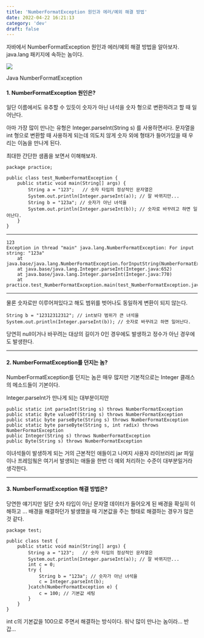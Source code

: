 ```yaml
---
title: 'NumberFormatException 원인과 에러/예외 해결 방법'
date: 2022-04-22 16:21:13
category: 'dev'
draft: false
---
```


자바에서 NumberFormatException 원인과 에러/예외 해결 방법을 알아보자. java.lang 패키지에 속하는 놈이다.

![](https://blog.kakaocdn.net/dn/bD7VMY/btqA3fh4GVy/k7xy4EZBp5m9YVZ0CSGik1/img.jpg)

Java NumberFormatException

#### **1\. NumberFormatException 원인은?**

일단 이름에서도 유추할 수 있듯이 숫자가 아닌 녀석을 숫자 형으로 변환하려고 할 때 일어난다. 

아마 가장 많이 만나는 유형은 Integer.parseInt(String s) 를 사용하면서다. 문자열을 int 형으로 변환할 때 사용하게 되는데 의도치 않게 숫자 외에 형태가 들어가있을 때 우리는 이놈을 만나게 된다.

최대한 간단한 샘픔을 보면서 이해해보자. 

    package practice;
    
    public class test_NumberFormatException {
        public static void main(String[] args) {
            String a = "123";   // 숫자 타입의 정상적인 문자열은
            System.out.println(Integer.parseInt(a)); // 잘 바뀌지만...
            String b = "123a"; // 숫자가 아닌 녀석을
            System.out.println(Integer.parseInt(b)); // 숫자로 바꾸려고 하면 일어난다.
        }
    }
    

* * *

    123
    Exception in thread "main" java.lang.NumberFormatException: For input string: "123a"
    	at java.base/java.lang.NumberFormatException.forInputString(NumberFormatException.java:65)
    	at java.base/java.lang.Integer.parseInt(Integer.java:652)
    	at java.base/java.lang.Integer.parseInt(Integer.java:770)
    	at practice.test_NumberFormatException.main(test_NumberFormatException.java:8)

* * *

물론 숫자로만 이루어져있다고 해도 범위를 벗어나도 동일하게 변환이 되지 않는다. 

    String b = "12312312312"; // int보다 범위가 큰 녀석을
    System.out.println(Integer.parseInt(b)); // 숫자로 바꾸려고 하면 일어난다.

당연히 null이거나 바꾸려는 대상의 길이가 0인 경우에도 발생하고 정수가 아닌 경우에도 발생한다.

* * *

#### **2\. NumberFormatException를 던지는 놈?**

NumberFormatException를 던지는 놈은 매우 많지만 기본적으로는 Integer 클래스의 메소드들이 기본이다. 

Integer.parseInt가 만나게 되는 대부분이지만

    public static int parseInt(String s) throws NumberFormatException
    public static Byte valueOf(String s) throws NumberFormatException
    public static byte parseByte(String s) throws NumberFormatException
    public static byte parseByte(String s, int radix) throws NumberFormatException
    public Integer(String s) throws NumberFormatException
    public Byte(String s) throws NumberFormatException

이녀석들이 발생하게 되는 거의 근본적인 애들이고 나머지 사용자 라이브러리 jar 파일이나 프레임웤은 여기서 발생되는 애들을 한번 더 예외 처리하는 수준이 대부분일거라 생각한다. 

* * *

#### **3\. NumberFormatException 해결 방법은?**

당연한 얘기지만 일단 숫자 타입이 아닌 문자열 데이터가 들어오게 된 배경을 확실히 이해하고 ... 배경을 해결하던가 발생했을 때 기본값을 주는 형태로 해결하는 경우가 많은 것 같다. 

    package test;
    
    public class test {
    	public static void main(String[] args) {
            String a = "123";   // 숫자 타입의 정상적인 문자열은
            System.out.println(Integer.parseInt(a)); // 잘 바뀌지만...
            int c = 0;
            try {
            	String b = "123a"; // 숫자가 아닌 녀석을
            	c = Integer.parseInt(b);            
            }catch(NumberFormatException e) {
            	c = 100; // 기본값 세팅
            }
        }
    }
    

int c의 기본값을 100으로 주면서 해결하는 방식이다. 워낙 많이 만나는 놈이라... 반갑...
